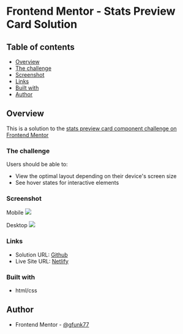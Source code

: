 # Frontend Mentor - Stats Preview Card Solution

## Table of contents

- [Overview](#overview)
- [The challenge](#the-challenge)
- [Screenshot](#screenshot)
- [Links](#links)
- [Built with](#built-with)
- [Author](#author)

## Overview

This is a solution to the [stats preview card component challenge on Frontend Mentor](https://www.frontendmentor.io/challenges/stats-preview-card-component-8JqbgoU62)

### The challenge

Users should be able to:

- View the optimal layout depending on their device's screen size
- See hover states for interactive elements

### Screenshot

Mobile
![](./screenshot.jpg)

Desktop
![](./screenshot.jpg)

### Links

- Solution URL: [Github](https://github.com/gfunk77/Frontend-Mentor/tree/main/stats-preview-card)
- Live Site URL: [Netlify](https://your-live-site-url.com)

### Built with

- html/css

## Author

- Frontend Mentor - [@gfunk77](https://www.frontendmentor.io/profile/gfunk77)
